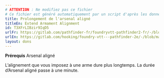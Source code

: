 ```yaml
---
# ATTENTION : Ne modifiez pas ce fichier
# Ce fichier est généré automatiquement par un script d'après les données du module Foundry VTT officiel et de sa traduction
title: Prolongement de l'arsenal aligné
titleEn: Extend Armament Alignment
id: T3XFrLIBzir9IqD5
urlFr: https://gitlab.com/pathfinder-fr/foundryvtt-pathfinder2-fr/-/blob/master/data/feats/T3XFrLIBzir9IqD5.htm
urlEn: https://gitlab.com/hooking/foundry-vtt---pathfinder-2e/-/blob/master/packs/data/feats.db/extend-armament-alignment.json
layout: dons
---
```

**Prérequis** Arsenal aligné

L’alignement que vous imposez à une arme dure plus longtemps. La durée d’Arsenal aligné passe à une minute.
